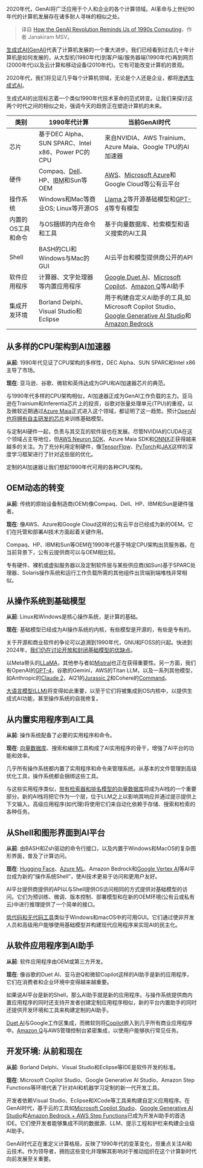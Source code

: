 <!--
title: GenAI革命呼应上世纪90年代的计算机行业
cover: https://cdn.thenewstack.io/media/2024/01/cbe96ca1-1990s-computers-2-1024x576.jpg
-->

2020年代，GenAI将广泛应用于个人和企业的各个计算领域。AI革命与上世纪90年代的计算机发展存在诸多耐人寻味的相似之处。

> 译自 [How the GenAI Revolution Reminds Us of 1990s Computing](https://thenewstack.io/how-the-genai-revolution-reminds-us-of-1990s-computing/)，作者 Janakiram MSV。

[生成式AI(GenAI)](https://thenewstack.io/ai/)代表了计算机发展的一个重大进步。我们已经看到过去几十年计算机是如何发展的，从大型机(1980年代)到客户端/服务器端(1990年代)再到网页(2000年代)以及云计算和移动设备(2010年代)。它有可能改变计算机的景观。

2020年代，我们将见证几乎每个计算机领域，无论是个人还是企业，都将[渗透生成式AI](https://thenewstack.io/how-generative-ai-can-support-devops-and-sre-workflows/)。

生成式AI的出现标志着一个类似1990年代技术革命的范式转变。让我们来探讨这两个时代之间的相似之处，强调今天的趋势正在塑造计算机的未来。

| 类别 | 1990年代计算 | 当前GenAI时代 |
|-|-|-|
| 芯片 | 基于DEC Alpha、SUN SPARC、Intel x86、Power PC的CPU | 来自NVIDIA、AWS Trainium、Azure Maia、Google TPU的AI加速器 |
| 硬件 | Compaq、[Dell](https://www.delltechnologies.com/en-us/index.htm?utm_content=inline-mention)、HP、[IBM](https://www.ibm.com/?utm_content=inline-mention)和Sun等OEM | [AWS](https://aws.amazon.com/?utm_content=inline-mention)、[Microsoft Azure](https://news.microsoft.com/?utm_content=inline-mention)和Google Cloud等公有云平台 |
| 操作系统 | Windows和Mac等商业OS; Linux等开源OS | [Llama 2](https://thenewstack.io/metas-llama-2-is-not-open-source-and-thats-ok/)等开源基础模型和[GPT-4](https://thenewstack.io/openais-gpt-4-can-analyze-visual-images-pass-bar-exam/)等专有模型 |
| 内置的OS工具和命令 | 与OS捆绑的内在命令和工具 | 基于向量数据库、检索模型和语义搜索的AI工具 |
| Shell | BASH的CLI和Windows与Mac的GUI | AI云平台和模型提供商公开的API |
| 软件应用程序 | 计算器、文字处理器等内置应用程序 | [Google Duet AI](https://thenewstack.io/googles-duet-ai-launches-genai-across-full-sdlc-in-the-cloud/)、[Microsoft Copilot](https://thenewstack.io/microsoft-one-ups-google-with-copilot-stack-for-developers/)、[Amazon Q](https://thenewstack.io/amazon-q-a-genai-to-understand-aws-and-your-business-docs/)等AI助手 |
| 集成开发环境 | Borland Delphi、Visual Studio和Eclipse | 用于构建自定义AI助手的工具,如Microsoft Copilot Studio、[Google Generative AI Studio](https://thenewstack.io/googles-generative-ai-stack-an-in-depth-analysis/)和[Amazon Bedrock](https://thenewstack.io/build-a-qa-application-with-amazon-bedrock-and-amazon-titan/) |

## 从多样的CPU架构到AI加速器

**从前**: 1990年代见证了CPU架构的多样性，DEC Alpha、SUN SPARC和Intel x86主导了市场。

**现在**: 亚马逊、谷歌、微软和英伟达成为GPU和AI加速器芯片的典范。

与1990年代多样的CPU架构相似，AI加速器正成为GenAI工作负载的主力。亚马逊在Trainium和Inferentia芯片上的投资，谷歌对张量处理单元(TPU)的重视，以及微软近期通过[Azure Maia](https://news.microsoft.com/source/features/ai/in-house-chips-silicon-to-service-to-meet-ai-demand/)正式进入这个领域，都证明了这一趋势。预计[OpenAI也将拥有自主研发的芯片](https://www.reuters.com/technology/chatgpt-owner-openai-is-exploring-making-its-own-ai-chips-sources-2023-10-06/)来训练基础模型。

与定制AI硬件一起，负责与其交互的软件层也在发展。尽管NVIDIA的CUDA在这个领域占主导地位，但[AWS Neuron SDK](https://aws.amazon.com/machine-learning/neuron/)、Azure Maia SDK和[ONNX](https://onnx.ai/)正获得越来越多的关注。为了充分利用定制硬件，像[TensorFlow](https://www.tensorflow.org/)、[PyTorch](https://pytorch.org/)和[JAX](https://github.com/google/jax)这样的深度学习框架进行了针对这些层的优化。

定制的AI加速器让我们想起1990年代可用的各种CPU架构。

## OEM动态的转变

**从前**: 传统的原始设备制造商(OEM)像Compaq、Dell、HP、IBM和Sun是硬件强者。

**现在**: 像AWS、Azure和Google Cloud这样的公有云平台已经成为新的OEM。它们在托管和部署AI技术方面起着关键作用。

Compaq、HP、IBM和Sun等OEM在1990年代基于特定CPU架构出货服务器。在当前背景下，公有云提供商可以与OEM相比较。

专有硬件、裸机或虚拟服务器以及定制软件层与某些供应商(如Sun)基于SPARC处理器、Solaris操作系统和运行工作负载所需的其他组件出货端到端堆栈非常相似。

## 从操作系统到基础模型

**从前**: Linux和Windows是核心操作系统，是计算的基础。

**现在**: 基础模型已经成为AI操作系统的内核，有些模型是开源的，有些是专有的。

关于开源和商业软件的争论可以追溯到1990年代，GNU和FOSS的兴起。快进到2024年，[我们仍在讨论开放和封闭基础模型的优缺点](https://thenewstack.io/large-language-models-open-source-llms-in-2023/)。

以Meta带头的[LLaMA](https://research.facebook.com/publications/llama-open-and-efficient-foundation-language-models/)，其他参与者如[Mistral](https://mistral.ai/)也正在获得重要性。另一方面，我们有OpenAI的[GPT-4](https://openai.com/research/gpt-4)，谷歌的Gemini，AWS的Titan LLM，以及一系列其他模型，如Anthropic的[Claude 2](https://www.anthropic.com/index/claude-2)，AI21的[Jurassic 2](https://www.ai21.com/blog/introducing-j2)和Cohere的[Command](https://cohere.com/models/command)。

[大语言模型(LLM)](https://thenewstack.io/what-is-a-large-language-model/)将变得如此重要，以至于它们将被集成到OS内核中，以提供生成式AI功能，甚至操作系统的自我修复。

## 从内置实用程序到AI工具

**从前**: 操作系统配备了必要的实用程序和命令。

**现在**: [向量数据库](https://thenewstack.io/how-large-language-models-fuel-the-rise-of-vector-databases/)、搜索和编排工具构成了AI实用程序的骨干，增强了AI平台的功能和效率。

几乎所有操作系统都内置了实用程序和命令来管理系统。从基本的文件管理到高级优化工具，操作系统都会捆绑这些工具。

与这些实用程序类似，[带有检索器和排名模型的向量数据库](https://thenewstack.io/top-5-vector-database-solutions-for-your-ai-project/)将成为AI栈的一个重要部分。新的AI栈将把它作为一个层，位于LLM之上以影响其响应并通过提示提供上下文输入。高级应用程序(如代理)将使用它们来自动化依赖于存储、搜索和检索的各种任务。

## 从Shell和图形界面到AI平台

**从前**: 由BASH和Zsh驱动的命令行接口，以及内置于Windows和MacOS的复杂图形界面，普及了计算访问。

**现在**: [Hugging Face](https://thenewstack.io/how-hugging-face-positions-itself-in-the-open-llm-stack/)、[Azure ML](https://thenewstack.io/build-and-deploy-a-machine-learning-model-with-azure-ml-service/)、Amazon Bedrock和[Google Vertex AI](https://thenewstack.io/an-introduction-to-google-vertex-ai-automl-training-and-inference/)等AI平台成为新的“操作系统Shell”，使AI技术更易于访问和更用户友好。

AI平台提供商提供的API以与Shell提供OS访问相同的方式提供对基础模型的访问。它们为预训练、微调、版本控制、部署模型和在新的OEM环境(公有云或私有云)中进行推理提供了一个简单的接口。

[低代码和无代码工具](https://thenewstack.io/low-code-vs-no-code/)类似于Windows和macOS中的可用GUI。它们通过使非开发人员和高级用户能够使用基础模型并构建现代应用程序来实现AI的民主化。

## 从软件应用程序到AI助手

**从前**: 软件应用程序由OEM或第三方开发。

**现在**: 像谷歌的Duet AI、亚马逊Q和微软Copilot这样的AI助手是新的应用程序，它们在消费者和企业环境中变得越来越重要。

如果说AI平台是新的Shell，那么AI助手就是新的应用程序。与操作系统提供商内置应用程序的同时还支持开发者创建定制应用程序相似，新的平台内置助手的同时还提供开发环境和工具来构建定制的AI助手。

[Duet AI](https://workspace.google.com/solutions/ai/)与Google工作区集成，而微软则将[Copilot](https://copilot.microsoft.com/)嵌入到几乎所有商业应用程序中。[Amazon Q](https://aws.amazon.com/q/)与AWS管理控制台紧密集成，以使用户能够执行常见任务。

## 开发环境: 从前和现在

**从前**: Borland Delphi、Visual Studio和Eclipse等IDE是软件开发的标准。

**现在**: Microsoft Copilot Studio、Google Generative AI Studio、Amazon Step Functions等环境代表了针对AI和机器学习定制的新一代开发工具。

开发者依赖Visual Studio、Eclipse和XCode等工具来构建自定义应用程序。在GenAI时代，基于云的工具如[Microsoft Copilot Studio](https://www.microsoft.com/en-us/microsoft-copilot/microsoft-copilot-studio)、[Google Generative AI Studio](https://cloud.google.com/generative-ai-studio?hl=en)和[Amazon Bedrock + AWS Step Functions](https://aws.amazon.com/blogs/aws/build-generative-ai-apps-using-aws-step-functions-and-amazon-bedrock/)已成为开发AI助手的首选IDE。它们使开发者能够集成不同的数据源、LLM、提示工程和护栏来构建企业级AI助手。

GenAI时代正在重定义计算格局，反映了1990年代的变革变化，但重点关注AI和云技术。作为领导者，拥抱这些变化并理解其影响对于推动组织在这个计算新时代向前发展至关重要。
